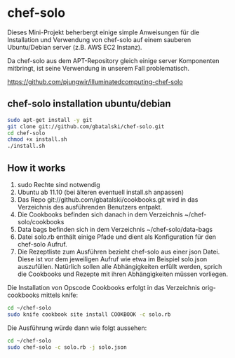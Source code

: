 # chef-solo

Dieses Mini-Projekt beherbergt einige simple Anweisungen für die Installation 
und Verwendung von chef-solo auf einem sauberen Ubuntu/Debian server (z.B. AWS EC2 Instanz). 

Da chef-solo aus dem APT-Repository gleich einige server Komponenten mitbringt, 
ist seine Verwendung in unserem Fall problematisch.

https://github.com/pjungwir/illuminatedcomputing-chef-solo

## chef-solo installation ubuntu/debian 

 
```bash
sudo apt-get install -y git
git clone git://github.com/gbatalski/chef-solo.git
cd chef-solo
chmod +x install.sh
./install.sh
```

## How it works

1. sudo Rechte sind notwendig
1. Ubuntu ab 11.10 (bei älteren eventuell install.sh anpassen)
1. Das Repo git://github.com/gbatalski/cookbooks.git wird in das Verzeichnis des ausführenden Benutzers entpakt. 
1. Die Cookbooks befinden sich danach in dem Verzeichnis ~/chef-solo/cookbooks
1. Data bags befinden sich in dem Verzeichnis ~/chef-solo/data-bags
1. Datei solo.rb enthält einige Pfade und dient als Konfiguration für den chef-solo Aufruf.  
1. Die Rezeptliste zum Ausführen bezieht chef-solo aus einer json Datei. Diese ist vor dem jeweiligen Aufruf wie etwa im Beispiel solo.json auszufüllen. Natürlich sollen alle Abhängigkeiten erfüllt werden, sprich die Cookbooks und Rezepte mit ihren Abhängigkeiten müssen vorliegen.

Die Installation von Opscode Cookbooks erfolgt in das Verzeichnis orig-cookbooks mittels knife:

```bash
cd ~/chef-solo   
sudo knife cookbook site install COOKBOOK -c solo.rb
```

Die Ausführung würde dann wie folgt aussehen:

```bash
cd ~/chef-solo   
sudo chef-solo -c solo.rb -j solo.json
```
